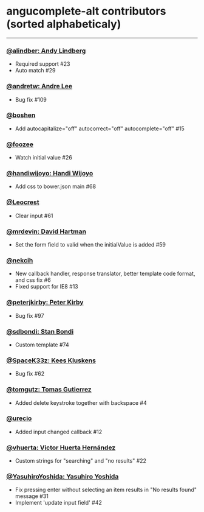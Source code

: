 # angucomplete-alt contributors (sorted alphabeticaly)

---

### [@alindber: Andy Lindberg](https://github.com/alindber)

* Required support #23
* Auto match #29

### [@andretw: Andre Lee](https://github.com/andretw)

* Bug fix #109

### [@boshen](https://github.com/Boshen)

* Add autocapitalize="off" autocorrect="off" autocomplete="off" #15

### [@foozee](https://github.com/foozee)

* Watch initial value #26

### [@handiwijoyo: Handi Wijoyo](https://github.com/handiwijoyo)

* Add css to bower.json main #68

### [@Leocrest](https://github.com/Leocrest)

* Clear input #61

### [@mrdevin: David Hartman](https://github.com/mrdevin)

* Set the form field to valid when the initialValue is added #59

### [@nekcih](https://github.com/nekcih)

* New callback handler, response translator, better template code format, and css fix #6
* Fixed support for IE8 #13

### [@peterjkirby: Peter Kirby](https://github.com/peterjkirby)

* Bug fix #97

### [@sdbondi: Stan Bondi](https://github.com/sdbondi)

* Custom template #74

### [@SpaceK33z: Kees Kluskens](https://github.com/SpaceK33z)

* Bug fix #62

### [@tomgutz: Tomas Gutierrez](https://github.com/tomgutz)

* Added delete keystroke together with backspace #4

### [@urecio](https://github.com/urecio)

* Added input changed callback #12

### [@vhuerta: Victor Huerta Hernández](https://github.com/vhuerta)

* Custom strings for "searching" and "no results"  #22

### [@YasuhiroYoshida: Yasuhiro Yoshida](https://github.com/YasuhiroYoshida)

* Fix pressing enter without selecting an item results in "No results found" message #31
* Implement 'update input field' #42



